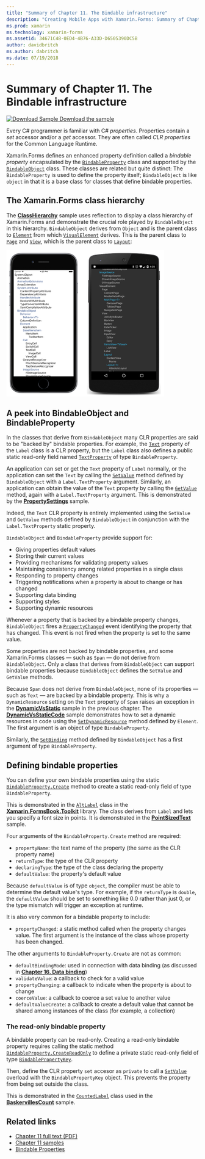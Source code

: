 ```yaml
---
title: "Summary of Chapter 11. The Bindable infrastructure"
description: "Creating Mobile Apps with Xamarin.Forms: Summary of Chapter 11. The Bindable infrastructure"
ms.prod: xamarin
ms.technology: xamarin-forms
ms.assetid: 34671C48-0ED4-4B76-A33D-D6505390DC5B
author: davidbritch
ms.author: dabritch
ms.date: 07/19/2018
---
```


# Summary of Chapter 11. The Bindable infrastructure

[![Download Sample](~/media/shared/download.png) Download the sample](https://github.com/xamarin/xamarin-forms-book-samples/tree/master/Chapter11)

Every C# programmer is familiar with C# *properties*. Properties contain a *set* accessor and/or a *get* accessor. They are often called *CLR properties* for the Common Language Runtime.

Xamarin.Forms defines an enhanced property definition called a *bindable property* encapsulated by the [`BindableProperty`](xref:Xamarin.Forms.BindableProperty) class and supported by the [`BindableObject`](xref:Xamarin.Forms.BindableObject) class. These classes are related but quite distinct: The `BindableProperty` is used to define the property itself; `BindableObject` is like `object` in that it is a base class for classes that define bindable properties.

## The Xamarin.Forms class hierarchy

The [**ClassHierarchy**](https://github.com/xamarin/xamarin-forms-book-samples/tree/master/Chapter11/ClassHierarchy) sample uses reflection to display a class hierarchy of Xamarin.Forms and demonstrate the crucial role played by `BindableObject` in this hierarchy. `BindableObject` derives from `Object` and is the parent class to [`Element`](xref:Xamarin.Forms.Element) from which [`VisualElement`](xref:Xamarin.Forms.VisualElement) derives. This is the parent class to [`Page`](xref:Xamarin.Forms.Page) and [`View`](xref:Xamarin.Forms.View), which is the parent class to [`Layout`](xref:Xamarin.Forms.Layout):

[![Triple screenshot of class hierarchy sharing](images/ch11fg01-small.png "Class Hierarchy Sharing")](images/ch11fg01-large.png#lightbox "Class Hierarchy Sharing")

## A peek into BindableObject and BindableProperty

In the classes that derive from `BindableObject` many CLR properties are said to be "backed by" bindable properties. For example, the [`Text`](xref:Xamarin.Forms.Label.Text) property of the `Label` class is a CLR property, but the `Label` class also defines a public static read-only field named [`TextProperty`](xref:Xamarin.Forms.Label.TextProperty) of type `BindableProperty`.

An application can set or get the `Text` property of `Label` normally, or the application can set the `Text` by calling the [`SetValue`](xref:Xamarin.Forms.BindableObject.SetValue(Xamarin.Forms.BindableProperty,System.Object)) method defined by `BindableObject` with a `Label.TextProperty` argument. Similarly, an application can obtain the value of the `Text` property by calling the [`GetValue`](xref:Xamarin.Forms.BindableObject.GetValue(Xamarin.Forms.BindableProperty)) method, again with a `Label.TextProperty` argument. This is demonstrated by the [**PropertySettings**](https://github.com/xamarin/xamarin-forms-book-samples/tree/master/Chapter11/PropertySettings) sample.

Indeed, the `Text` CLR property is entirely implemented using the `SetValue` and `GetValue` methods defined by `BindableObject` in conjunction with the `Label.TextProperty` static property.

`BindableObject` and `BindableProperty` provide support for:

- Giving properties default values
- Storing their current values
- Providing mechanisms for validating property values
- Maintaining consistency among related properties in a single class
- Responding to property changes
- Triggering notifications when a property is about to change or has changed
- Supporting data binding
- Supporting styles
- Supporting dynamic resources

Whenever a property that is backed by a bindable property changes, `BindableObject` fires a [`PropertyChanged`](xref:Xamarin.Forms.BindableObject.PropertyChanged) event identifying the property that has changed. This event is not fired when the property is set to the same value.

Some properties are not backed by bindable properties, and some Xamarin.Forms classes &mdash; such as `Span` &mdash; do not derive from `BindableObject`. Only a class that derives from `BindableObject` can support bindable properties because `BindableObject` defines the `SetValue` and `GetValue` methods.

Because `Span` does not derive from `BindableObject`, none of its properties &mdash; such as `Text` &mdash; are backed by a bindable property. This is why a `DynamicResource` setting on the `Text` property of `Span` raises an exception in the [**DynamicVsStatic**](https://github.com/xamarin/xamarin-forms-book-samples/tree/master/Chapter10/DynamicVsStatic) sample in the previous chapter. The [**DynamicVsStaticCode**](https://github.com/xamarin/xamarin-forms-book-samples/tree/master/Chapter11/DynamicVsStaticCode) sample demonstrates how to set a dynamic resources in code using the [`SetDynamicResource`](xref:Xamarin.Forms.Element.SetDynamicResource(Xamarin.Forms.BindableProperty,System.String)) method defined by `Element`. The first argument is an object of type `BindableProperty`.

Similarly, the [`SetBinding`](xref:Xamarin.Forms.BindableObject.SetBinding(Xamarin.Forms.BindableProperty,Xamarin.Forms.BindingBase)) method defined by `BindableObject` has a first argument of type `BindableProperty`.

## Defining bindable properties

You can define your own bindable properties using the static [`BindableProperty.Create`](xref:Xamarin.Forms.BindableProperty.Create(System.String,System.Type,System.Type,System.Object,Xamarin.Forms.BindingMode,Xamarin.Forms.BindableProperty.ValidateValueDelegate,Xamarin.Forms.BindableProperty.BindingPropertyChangedDelegate,Xamarin.Forms.BindableProperty.BindingPropertyChangingDelegate,Xamarin.Forms.BindableProperty.CoerceValueDelegate,Xamarin.Forms.BindableProperty.CreateDefaultValueDelegate)) method to create a static read-only field of type `BindableProperty`.

This is demonstrated in the [`AltLabel`](https://github.com/xamarin/xamarin-forms-book-samples/blob/master/Libraries/Xamarin.FormsBook.Toolkit/Xamarin.FormsBook.Toolkit/AltLabel.cs) class in the [**Xamarin.FormsBook.Toolkit**](https://github.com/xamarin/xamarin-forms-book-samples/tree/master/Libraries/Xamarin.FormsBook.Toolkit) library. The class derives from `Label` and lets you specify a font size in points. It is demonstrated in the [**PointSizedText**](https://github.com/xamarin/xamarin-forms-book-samples/tree/master/Chapter11/PointSizedText) sample.

Four arguments of the `BindableProperty.Create` method are required:

- `propertyName`: the text name of the property (the same as the CLR property name)
- `returnType`: the type of the CLR property
- `declaringType`: the type of the class declaring the property
- `defaultValue`: the property's default value

Because `defaultValue` is of type `object`, the compiler must be able to determine the default value's type. For example, if the `returnType` is `double`, the `defaultValue` should be set to something like 0.0 rather than just 0, or the type mismatch will trigger an exception at runtime.

It is also very common for a bindable property to include:

- `propertyChanged`: a static method called when the property changes value. The first argument is the instance of the class whose property has been changed.

The other arguments to `BindableProperty.Create` are not as common:

- `defaultBindingMode`: used in connection with data binding (as discussed in [**Chapter 16. Data binding**](chapter16.md))
- `validateValue`: a callback to check for a valid value
- `propertyChanging`: a callback to indicate when the property is about to change
- `coerceValue`: a callback to coerce a set value to another value
- `defaultValueCreate`: a callback to create a default value that cannot be shared among instances of the class (for example, a collection)

### The read-only bindable property

A bindable property can be read-only. Creating a read-only bindable property requires calling the static method [`BindableProperty.CreateReadOnly`](xref:Xamarin.Forms.BindableProperty.CreateReadOnly(System.String,System.Type,System.Type,System.Object,Xamarin.Forms.BindingMode,Xamarin.Forms.BindableProperty.ValidateValueDelegate,Xamarin.Forms.BindableProperty.BindingPropertyChangedDelegate,Xamarin.Forms.BindableProperty.BindingPropertyChangingDelegate,Xamarin.Forms.BindableProperty.CoerceValueDelegate,Xamarin.Forms.BindableProperty.CreateDefaultValueDelegate)) to define a private static read-only field of type [`BindablePropertyKey`](xref:Xamarin.Forms.BindablePropertyKey).

Then, define the CLR property `set` accesor as `private` to call a [`SetValue`](xref:Xamarin.Forms.BindableObject.SetValue(Xamarin.Forms.BindablePropertyKey,System.Object)) overload with the `BindablePropertyKey` object. This prevents the property from being set outside the class.

This is demonstrated in the [`CountedLabel`](https://github.com/xamarin/xamarin-forms-book-samples/blob/master/Libraries/Xamarin.FormsBook.Toolkit/Xamarin.FormsBook.Toolkit/CountedLabel.cs) class used in the  [**BaskervillesCount**](https://github.com/xamarin/xamarin-forms-book-samples/tree/master/Chapter11/BaskervillesCount) sample.

## Related links

- [Chapter 11 full text (PDF)](https://download.xamarin.com/developer/xamarin-forms-book/XamarinFormsBook-Ch11-Apr2016.pdf)
- [Chapter 11 samples](https://github.com/xamarin/xamarin-forms-book-samples/tree/master/Chapter11)
- [Bindable Properties](~/xamarin-forms/xaml/bindable-properties.md)
